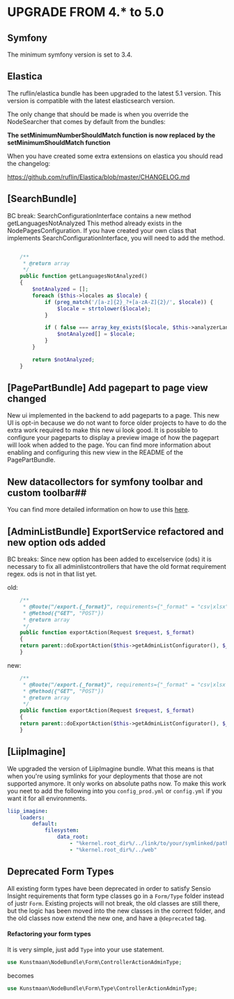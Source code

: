 # UPGRADE FROM 4.* to 5.0

## Symfony

The minimum symfony version is set to 3.4.

## Elastica

The ruflin/elastica bundle has been upgraded to the latest 5.1 version.
This version is compatible with the latest elasticsearch version.

The only change that should be made is when you override the NodeSearcher that comes by default from the bundles:

**The setMinimumNumberShouldMatch function is now replaced by the setMinimumShouldMatch function**

When you have created some extra extensions on elastica you should read the changelog:

https://github.com/ruflin/Elastica/blob/master/CHANGELOG.md


## [SearchBundle]
BC break: SearchConfigurationInterface contains a new method getLanguagesNotAnalyzed
This method already exists in the NodePagesConfiguration. If you have created your own class that implements SearchConfigurationInterface, you will need to add the method.

```php

    /**
     * @return array
     */
    public function getLanguagesNotAnalyzed()
    {
        $notAnalyzed = [];
        foreach ($this->locales as $locale) {
            if (preg_match('/[a-z]{2}_?+[a-zA-Z]{2}/', $locale)) {
                $locale = strtolower($locale);
            }

            if ( false === array_key_exists($locale, $this->analyzerLanguages) ) {
                $notAnalyzed[] = $locale;
            }
        }

        return $notAnalyzed;
    }
```

## [PagePartBundle] Add pagepart to page view changed
New ui implemented in the backend to add pageparts to a
page. This new UI is opt-in because we do not want to force older projects to
have to do the extra work required to make this new ui look good.
It is possible to configure your pageparts to display a preview image of how
the pagepart will look when added to the page. You can find more information
about enabling and configuring this new view in the README of the
PagePartBundle.

## New datacollectors for symfony toolbar and custom toolbar##

You can find more detailed information on how to use this [here](https://github.com/Kunstmaan/KunstmaanAdminBundle/blob/master/Resources/doc/DataCollectors.md).

## [AdminListBundle] ExportService refactored and new option ods added
BC breaks: Since new option has been added to excelservice (ods) it is necessary to fix all adminlistcontrollers that have the old format requirement regex. ods is not in that list yet.

old:
```php
    /**
     * @Route("/export.{_format}", requirements={"_format" = "csv|xlsx"}, name="{{ bundle_name|lower }}_admin_bike_export")
     * @Method({"GET", "POST"})
     * @return array
     */
    public function exportAction(Request $request, $_format)
    {
	return parent::doExportAction($this->getAdminListConfigurator(), $_format, $request);
    }
```

new:
```php
    /**
     * @Route("/export.{_format}", requirements={"_format" = "csv|xlsx|ods"}, name="{{ bundle_name|lower }}_admin_bike_export")
     * @Method({"GET", "POST"})
     * @return array
     */
    public function exportAction(Request $request, $_format)
    {
	return parent::doExportAction($this->getAdminListConfigurator(), $_format, $request);
    }
```

## [LiipImagine]
We upgraded the version of LiipImagine bundle. What this means is that when you're using symlinks for your deployments that those are not supported anymore.
It only works on absolute paths now. To make this work you neet to add the following into you `config_prod.yml` or `config.yml` if you want it for all environments.

```yaml
liip_imagine:
    loaders:
        default:
            filesystem:
                data_root:
                    - "%kernel.root_dir%/../link/to/your/symlinked/path/web"
                    - "%kernel.root_dir%/../web"
```
## Deprecated Form Types
All existing form types have been deprecated in order to satisfy Sensio Insight requirements that form type classes go in a `Form/Type` folder instead of justr `Form`. Existing projects will not break, the old classes are still there, but the logic has been moved into the new classes in the correct folder, and the old classes now extend the new one, and have a `@deprecated` tag.
#### Refactoring your form types
It is very simple, just add `Type` into your use statement.
```php
use Kunstmaan\NodeBundle\Form\ControllerActionAdminType;
```
becomes
```php
use Kunstmaan\NodeBundle\Form\Type\ControllerActionAdminType;
```
